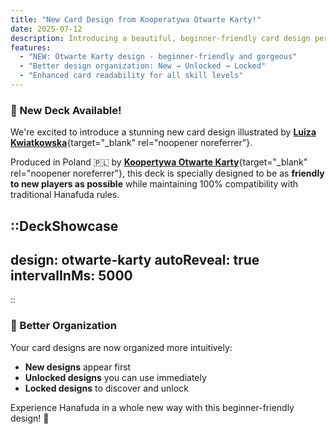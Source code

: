 ```yaml
---
title: "New Card Design from Kooperatywa Otwarte Karty!"
date: 2025-07-12
description: Introducing a beautiful, beginner-friendly card design perfect for new players!
features:
  - "NEW: Otwarte Karty design - beginner-friendly and gorgeous"
  - "Better design organization: New → Unlocked → Locked"
  - "Enhanced card readability for all skill levels"
---
```


### 🌸 New Deck Available!

We're excited to introduce a stunning new card design illustrated by [**Luiza Kwiatkowska**](https://www.behance.net/luizakwiatkowska){target="_blank" rel="noopener noreferrer"}.

Produced in Poland 🇵🇱 by [**Koopertywa Otwarte Karty**](https://www.instagram.com/otwartekarty.pl/){target="_blank" rel="noopener noreferrer"}, this deck is specially designed to be as **friendly to new players as possible** while maintaining 100% compatibility with traditional Hanafuda rules.

::DeckShowcase
---
design: otwarte-karty
autoReveal: true
intervalInMs: 5000
---
::

### 🎯 Better Organization
Your card designs are now organized more intuitively:
- **New designs** appear first
- **Unlocked designs** you can use immediately  
- **Locked designs** to discover and unlock

Experience Hanafuda in a whole new way with this beginner-friendly design! 🎴 